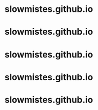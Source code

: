 # slowmistes.github.io
# slowmistes.github.io
# slowmistes.github.io
# slowmistes.github.io
# slowmistes.github.io
